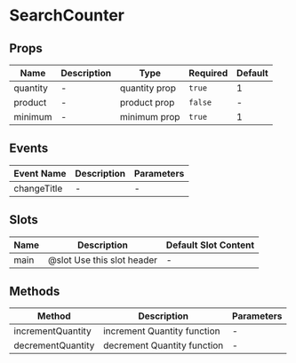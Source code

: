 # SearchCounter

## Props

<!-- @vuese:SearchCounter:props:start -->
|Name|Description|Type|Required|Default|
|---|---|---|---|---|
|quantity|-|quantity prop|`true`|1|
|product|-|product prop|`false`|-|
|minimum|-|minimum prop|`true`|1|

<!-- @vuese:SearchCounter:props:end -->


## Events

<!-- @vuese:SearchCounter:events:start -->
|Event Name|Description|Parameters|
|---|---|---|
|changeTitle|-|-|

<!-- @vuese:SearchCounter:events:end -->


## Slots

<!-- @vuese:SearchCounter:slots:start -->
|Name|Description|Default Slot Content|
|---|---|---|
|main|@slot Use this slot header|-|

<!-- @vuese:SearchCounter:slots:end -->


## Methods

<!-- @vuese:SearchCounter:methods:start -->
|Method|Description|Parameters|
|---|---|---|
|incrementQuantity|increment Quantity function|-|
|decrementQuantity|decrement Quantity function|-|

<!-- @vuese:SearchCounter:methods:end -->


